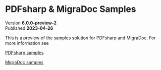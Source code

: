 ﻿# PDFsharp & MigraDoc Samples

Version **6.0.0-preview-2**  
Published **2023-04-26**

This is a preview of the samples solution for PDFsharp and MigraDoc.
For more information see

[PDFsharp samples](https://docs.pdfsharp.net/PDFsharp/Samples/About.html)

[MigraDoc samples](https://docs.pdfsharp.net/MigraDoc/Samples/About.html)
 